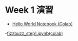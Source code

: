   # Week 1 演習

  - [Hello World Notebook (Colab)](https://colab.research.google.com/drive/1-rsk435TO0L3RX9o5fM7YRTIzHEurzGE?usp=sharing)

  -[fizzbuzz_step1.ipynb(colab)](https://colab.research.google.com/drive/1eu3-I6qAC0q1LPJoRfGJshkhOJm75Yiz?usp=sharing)
